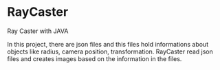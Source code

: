 # RayCaster
Ray Caster with JAVA

In this project, there are json files and this files hold informations about objects like radius, camera position, transformation. RayCaster read json files and creates images based on the information in the files.
